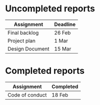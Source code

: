 # Uncompleted reports
| Assignment      | Deadline    |
|-----------------|-------------|
| Final backlog   | 26 Feb      |
| Project plan    | 1 Mar       |
| Design Document | 15 Mar      |

# Completed reports

| Assignment      | Completed   |
|-----------------|-------------|
| Code of conduct | 18 Feb      |
